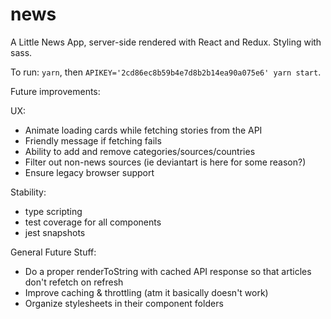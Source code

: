 # news

A Little News App, server-side rendered with React and Redux.
Styling with sass.

To run: `yarn`, then `APIKEY='2cd86ec8b59b4e7d8b2b14ea90a075e6' yarn start`.

Future improvements:

UX:

- Animate loading cards while fetching stories from the API
- Friendly message if fetching fails
- Ability to add and remove categories/sources/countries
- Filter out non-news sources (ie deviantart is here for some reason?)
- Ensure legacy browser support

Stability:

- type scripting
- test coverage for all components
- jest snapshots

General Future Stuff:

- Do a proper renderToString with cached API response so that articles don't refetch on refresh
- Improve caching & throttling (atm it basically doesn't work)
- Organize stylesheets in their component folders
